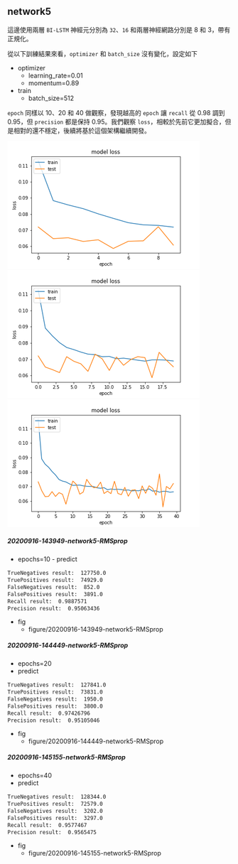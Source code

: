 ## network5
這邊使用兩層 `BI-LSTM` 神經元分別為 `32`、`16` 和兩層神經網路分別是 8 和 3，帶有正規化。

從以下訓練結果來看，`optimizer` 和 `batch_size` 沒有變化，設定如下
- optimizer
    - learning_rate=0.01
    - momentum=0.89
- train
    - batch_size=512

`epoch` 同樣以 10、20 和 40 做觀察，發現越高的 `epoch` 讓 `recall` 從 0.98 調到 0.95，但 `precision` 都是保持 0.95。我們觀察 `loss`，相較於先前它更加擬合，但是相對的還不穩定，後續將基於這個架構繼續開發。

![](../figure/20200916-143949-network5-RMSprop/loss.png)
![](../figure/20200916-144449-network5-RMSprop/loss.png)
![](../figure/20200916-145155-network5-RMSprop/loss.png)

##### 20200916-143949-network5-RMSprop
- epochs=10
        - predict
```
TrueNegatives result:  127750.0
TruePositives result:  74929.0
FalseNegatives result:  852.0
FalsePositives result:  3891.0
Recall result:  0.9887571
Precision result:  0.95063436
```
- fig
    - figure/20200916-143949-network5-RMSprop

##### 20200916-144449-network5-RMSprop
- epochs=20
- predict
```
TrueNegatives result:  127841.0
TruePositives result:  73831.0
FalseNegatives result:  1950.0
FalsePositives result:  3800.0
Recall result:  0.97426796
Precision result:  0.95105046
```
- fig
    - figure/20200916-144449-network5-RMSprop


##### 20200916-145155-network5-RMSprop
- epochs=40
- predict
```
TrueNegatives result:  128344.0
TruePositives result:  72579.0
FalseNegatives result:  3202.0
FalsePositives result:  3297.0
Recall result:  0.9577467
Precision result:  0.9565475
```
- fig
    - figure/20200916-145155-network5-RMSprop
